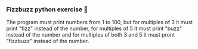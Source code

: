### Fizzbuzz python exercise :speech_balloon:

The program must print numbers from 1 to 100, but for multiples of 3 it must print "fizz" instead of the number, for multiples of 5 it must print "buzz"
instead of the number and for multiples of both 3 and 5 it must pront "fizzbuzz" instead of the number.

